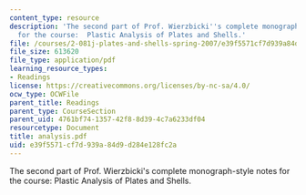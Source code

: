 ```yaml
---
content_type: resource
description: 'The second part of Prof. Wierzbicki''s complete monograph-style notes
  for the course:  Plastic Analysis of Plates and Shells.'
file: /courses/2-081j-plates-and-shells-spring-2007/e39f5571cf7d939a84d9d284e128fc2a_analysis.pdf
file_size: 613620
file_type: application/pdf
learning_resource_types:
- Readings
license: https://creativecommons.org/licenses/by-nc-sa/4.0/
ocw_type: OCWFile
parent_title: Readings
parent_type: CourseSection
parent_uid: 4761bf74-1357-42f8-8d39-4c7a6233df04
resourcetype: Document
title: analysis.pdf
uid: e39f5571-cf7d-939a-84d9-d284e128fc2a
---
```

The second part of Prof. Wierzbicki's complete monograph-style notes for the course:  Plastic Analysis of Plates and Shells.